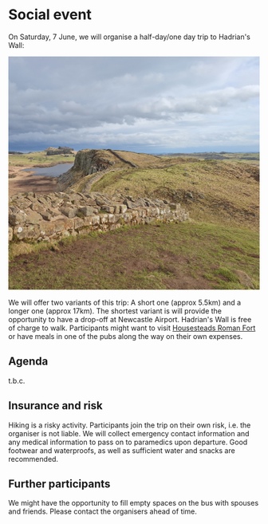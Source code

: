 # Social event

On Saturday, 7 June, we will organise a half-day/one day trip to Hadrian's Wall:

![Hadrians Wall](hadrianswall.jpg)



We will offer two variants of this trip: A short one (approx 5.5km) and a longer one (approx 17km).
The shortest variant is will provide the opportunity to have a drop-off at Newcastle Airport.
Hadrian's Wall is free of charge to walk. 
Participants might want to visit <a href="https://www.english-heritage.org.uk/visit/places/housesteads-roman-fort-hadrians-wall/">Housesteads Roman Fort</a> or have meals in one of the pubs along the way on their own expenses.

## Agenda

t.b.c.

<!--
- 8:00 Meet at Department of Computer Science; participants can leave their luggage in the bus
- 10:00 Arrival at Housestead's Romand Fort
- 12:30 Pick up at The Sill National Landscape Discovery centre (next to Once Brewed Pub); drop off at Newcastle Airport around 13:30 (there is also a metro connection to Newcastle Central Station) - maybe drop back in Durham?
- 16:00 Pick up at the Greenhead Hotel, Bar & Restaurant
- 17:30 Drop off at Durham Station or Computer Science building

We will collect preferred variants of participants upon departure, but it is the participants' own responsibility to arrive at the pick up points on time.
-->

## Insurance and risk

Hiking is a risky activity. 
Participants join the trip on their own risk, i.e. the organiser is not liable.
We will collect emergency contact information and any medical information to pass on to paramedics upon departure.
Good footwear and waterproofs, as well as sufficient water and snacks are recommended.

## Further participants

We might have the opportunity to fill empty spaces on the bus with spouses and friends. Please contact the organisers ahead of time.

